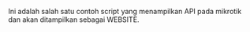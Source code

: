Ini adalah salah satu contoh script yang menampilkan API pada mikrotik<br>
dan akan ditampilkan sebagai WEBSITE.